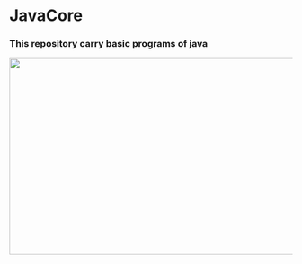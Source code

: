 # JavaCore
### This repository carry basic programs of java
<img width="1100" height="350" src = "https://external-content.duckduckgo.com/iu/?u=https%3A%2F%2Fwww.imeshlab.com%2Ftraining%2Fimages%2Fbanner%2F19.jpg&f=1&nofb=1">
